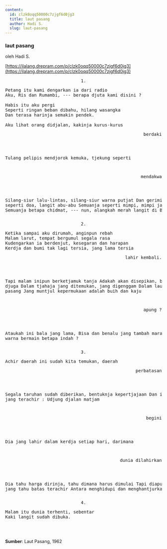 ```yaml
---
content:
  id: clzk0oqq50000c7zjgf6d0jg3
  title: laut pasang
  author: Hadi S.
  slug: laut-pasang
---
```

### laut pasang

oleh Hadi S.

[https://ilalang.drepram.com/p/clzk0oqq50000c7zjgf6d0jg3](https://ilalang.drepram.com/p/clzk0oqq50000c7zjgf6d0jg3)

<pre align="center">
1.
</pre>

<pre>
Petang itu kami dengarkan ia dari radio
Aku, Ris dan Rumambi, --- berapa djuta kami disini ?

Habis itu aku pergi
Seperti ringan beban dibahu, hilang wasangka
Dan terasa harinja semakin pendek.

Aku lihat orang didjalan, kakinja kurus-kurus
<pre align="right">
berdaki
</pre>
Tulang pelipis mendjorok kemuka, tjekung seperti
<pre align="right">
mendakwa
</pre>
Silang-siur lalu-lintas, silang-siur warna putjat
Dan gerimis turun seperti doa, langit abu-abu
Semuanja seperti mimpi, mimpi jang rampung
Semuanja betapa chidmat, --- nun, alangkah merah
langit di Barat !
</pre>

<pre align="center">
2.
</pre>

<pre>
Ketika sampai aku dirumah, anginpun rebah
Malam larut, tempat bergumul segala rasa
Kudengarkan ia berdenjut, kesegaran dan harapan
Kerdja dan bumi tak lagi tersia, jang lama tersia
<pre align="right">
lahir kembali.
</pre>

Tapi malam inipun berketjamuk tanja
Adakah akan disepikan, bahwa djuga
Dalam tjahaja jang ditemukan, jang digenggam
Dalam laut biru pasang
Jang muntjul kepermukaan adalah buih dan kaju
<pre align="right">
apung ?
</pre>

Ataukah ini bala jang lama,
Bisa dan benalu jang tambah marak
Dalam warna bermain betapa indah ?
</pre>

<pre align="center">
3.
</pre>

<pre>
Achir daerah ini sudah kita temukan, daerah
<pre align="right">
perbatasan
</pre>
Segala taruhan sudah diberikan, bentuknja kepertjajaan
Dan ini adalah jang terachir : Udjung djalan matjam
<pre align="right">
begini
</pre>

Dia jang lahir dalam kerdja setiap hari, darimana
<pre align="right">
dunia dilahirkan
</pre>
Dia tahu harga dirinja, tahu dimana harus dimulai
Tapi diapun --- api jang tahu batas terachir
Antara menghidupi dan menghantjurkan
</pre>

<pre align="center">
4.
</pre>

<pre>
Malam itu dunia terhenti, sebentar
Kaki langit sudah dibuka.
</pre>
<br/><br/>

**Sumber**: Laut Pasang, 1962

